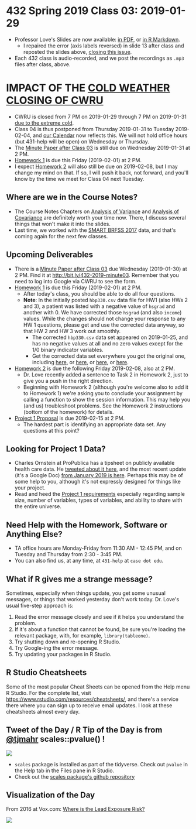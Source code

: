 # 432 Spring 2019 Class 03: 2019-01-29

- Professor Love's Slides are now available: [in PDF](https://github.com/THOMASELOVE/2019-432/blob/master/slides/class03/432_2019_slides03.pdf), or [in R Markdown](https://github.com/THOMASELOVE/2019-432/blob/master/slides/class03/432_2019_slides03.Rmd). 
    - I repaired the error (axis labels reversed) in slide 13 after class and reposted the slides above, [closing this issue](https://github.com/THOMASELOVE/2019-432/issues/2).
- Each 432 class is audio-recorded, and we post the recordings as `.mp3` files after class, above.

# IMPACT OF THE [COLD WEATHER CLOSING OF CWRU](https://thedaily.case.edu/university-close-tonight-thursday-7-p-m-extreme-cold/)

- CWRU is closed from 7 PM on 2019-01-29 through 7 PM on 2019-01-31 [due to the extreme cold](https://thedaily.case.edu/university-close-tonight-thursday-7-p-m-extreme-cold/).
- Class 04 is thus postponed from Thursday 2019-01-31 to Tuesday 2019-02-04, and [our Calendar](https://github.com/THOMASELOVE/2019-432/blob/master/calendar.md) now reflects this. We will not hold office hours (but 431-help will be open) on Wednesday or Thursday.
- The [Minute Paper after Class 03](http://bit.ly/432-2019-minute03) is still due on Wednesday 2019-01-31 at 2 PM.
- [Homework 1](https://github.com/THOMASELOVE/2019-432/tree/master/homework) is due this Friday (2019-02-01) at 2 PM.
- I expect [Homework 2](https://github.com/THOMASELOVE/2019-432/tree/master/homework) will also still be due on 2019-02-08, but I may change my mind on that. If so, I will push it back, not forward, and you'll know by the time we meet for Class 04 next Tuesday.

## Where are we in the Course Notes?

- The Course Notes Chapters on [Analysis of Variance](https://thomaselove.github.io/2019-432-book/analysis-of-variance.html) and [Analysis of Covariance](https://thomaselove.github.io/2019-432-book/analysis-of-covariance.html) are definitely worth your time now. There, I discuss several things that won't make it into the slides.
- Last time, we worked with the [SMART BRFSS 2017](https://github.com/THOMASELOVE/2019-432/tree/master/data-and-code/smart_2017) data, and that's coming again for the next few classes.

## Upcoming Deliverables

- There is a [Minute Paper after Class 03](http://bit.ly/432-2019-minute03) due Wednesday (2019-01-30) at 2 PM. Find it at http://bit.ly/432-2019-minute03. Remember that you need to log into Google via CWRU to see the form.
- [Homework 1](https://github.com/THOMASELOVE/2019-432/tree/master/homework) is due this Friday (2019-02-01) at 2 PM.
    - After today's class, you should be able to do all four questions.
    - **Note**: In the initially posted `hbp330.csv` data file for HW1 (also HWs 2 and 3), a patient was listed with a negative value of `hsgrad` and another with 0. We have corrected those `hsgrad` (and also `income`) values. While the changes should not change your response to any HW 1 questions, please get and use the corrected data anyway, so that HW 2 and HW 3 work out smoothly.
        - The corrected `hbp330.csv` data set appeared on 2019-01-25, and has no negative values at all and no zero values except for the 1/0 binary indicator variables. 
        - Get the corrected data set everywhere you got the original one, including [here](https://raw.githubusercontent.com/THOMASELOVE/2019-432/master/data-and-code/hbp330.csv), or [here](https://raw.githubusercontent.com/THOMASELOVE/2019-432/master/homework/homework1/data/hbp330.csv), or [here](https://raw.githubusercontent.com/THOMASELOVE/2019-432/master/homework/homework2/data/hbp330.csv), or [here](https://raw.githubusercontent.com/THOMASELOVE/2019-432/master/homework/homework3/data/hbp330.csv). 
- [Homework 2](https://github.com/THOMASELOVE/2019-432/tree/master/homework) is due the following Friday 2019-02-08, also at 2 PM.
    - Dr. Love recently added a sentence to Task 2 in Homework 2, just to give you a push in the right direction.
    - Beginning with Homework 2 (although you're welcome also to add it to Homework 1) we're asking you to conclude your assignment by calling a function to show the session information. This may help you (and us) troubleshoot problems. See the Homework 2 instructions (bottom of the homework) for details.
- [Project 1 Proposal](https://github.com/THOMASELOVE/2019-432/tree/master/projects) is due 2019-02-15 at 2 PM. 
    - The hardest part is identifying an appropriate data set. Any questions at this point?

## Looking for Project 1 Data?

- Charles Ornstein at ProPublica has a tipsheet on publicly available health care data. He [tweeted about it here](https://twitter.com/charlesornstein/status/1089710435266379776), and the most recent update (it's a Google Doc) [from January 2019 is here](https://docs.google.com/document/d/105mz23CgAnEgNZ12tWmJhzc8tjFtrQ0oUTZIgfV87gU/edit). Perhaps this may be of some help to you, although it's not expressly designed for things like your project.
- Read and heed the [Project 1 requirements](https://github.com/THOMASELOVE/2019-432/tree/master/projects/project1) especially regarding sample size, number of variables, types of variables, and ability to share with the entire universe.

## Need Help with the Homework, Software or Anything Else?

- TA office hours are Monday-Friday from 11:30 AM - 12:45 PM, and on Tuesday and Thursday from 2:30 - 3:45 PM. 
- You can also find us, at any time, at `431-help` at `case dot edu`.

## What if R gives me a strange message?

Sometimes, especially when things update, you get some unusual messages, or things that worked yesterday don't work today. Dr. Love's usual five-step approach is:

1. Read the error message closely and see if it helps you understand the problem.
2. If it's about a function that cannot be found, be sure you're loading the relevant package, with, for example, `library(tableone)`.
3. Try shutting down and re-opening R Studio.
4. Try Google-ing the error message.
5. Try updating your packages in R Studio.

## R Studio Cheatsheets

Some of the most popular Cheat Sheets can be opened from the Help menu R Studio. For the complete list, visit https://www.rstudio.com/resources/cheatsheets/, and there's a service there where you can sign up to receive email updates. I look at these cheatsheets almost every day.

## Tweet of the Day / R Tip of the Day is from [@tjmahr](https://twitter.com/tjmahr/status/1089373127153459200?s=11) scales::pvalue() !

![](https://github.com/THOMASELOVE/2019-432/blob/master/slides/class03/figures/mahr_tw.PNG)

- `scales` package is installed as part of the tidyverse. Check out `pvalue` in the Help tab in the Files pane in R Studio.
- Check out the [scales package's github repository](https://github.com/r-lib/scales)

## Visualization of the Day

From 2016 at Vox.com: [Where is the Lead Exposure Risk?](https://www.vox.com/a/lead-exposure-risk-map)

![](https://github.com/THOMASELOVE/2019-432/blob/master/slides/class03/figures/lead_map.PNG)

